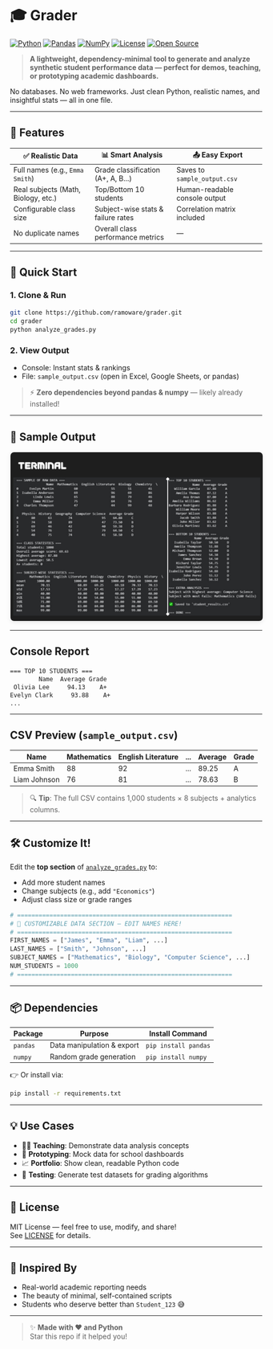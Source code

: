 # 🎓 Grader

[![Python](https://img.shields.io/badge/Python-3.8%2B-blue?logo=python&logoColor=white)](https://python.org)
[![Pandas](https://img.shields.io/badge/Pandas-%3E%3D1.5.0-150458?logo=pandas&logoColor=white)](https://pandas.pydata.org)
[![NumPy](https://img.shields.io/badge/NumPy-%3E%3D1.21.0-013243?logo=numpy&logoColor=white)](https://numpy.org)
[![License](https://img.shields.io/badge/License-MIT-green.svg)](LICENSE)
[![Open Source](https://badges.frapsoft.com/os/v1/open-source.svg?v=103)](https://github.com/ellerbrock/open-source-badges/)

> **A lightweight, dependency-minimal tool to generate and analyze synthetic student performance data — perfect for demos, teaching, or prototyping academic dashboards.**

No databases. No web frameworks. Just clean Python, realistic names, and insightful stats — all in one file.

---

## 🌟 Features

| ✅ Realistic Data | 📊 Smart Analysis | 📤 Easy Export |
|------------------|------------------|----------------|
| Full names (e.g., `Emma Smith`) | Grade classification (A+, A, B...) | Saves to `sample_output.csv` |
| Real subjects (Math, Biology, etc.) | Top/Bottom 10 students | Human-readable console output |
| Configurable class size | Subject-wise stats & failure rates | Correlation matrix included |
| No duplicate names | Overall class performance metrics | — |

---

## 🚀 Quick Start

### 1. Clone & Run
```bash
git clone https://github.com/ramoware/grader.git
cd grader
python analyze_grades.py
```

### 2. View Output
- Console: Instant stats & rankings  
- File: `sample_output.csv` (open in Excel, Google Sheets, or pandas)

> ⚡ **Zero dependencies beyond pandas & numpy** — likely already installed!

---

## 📸 Sample Output

<p align="center">
  <img src="hero.png" width="700" 
       style="border: 1px solid #eee; border-radius: 8px; box-shadow: 0 2px 8px rgba(0,0,0,0.08);" />
</p>

---

## Console Report
```text
=== TOP 10 STUDENTS ===
        Name  Average Grade
 Olivia Lee     94.13    A+
Evelyn Clark     93.88    A+
...
```

---

## CSV Preview (`sample_output.csv`)
| Name            | Mathematics | English Literature | ... | Average | Grade |
|-----------------|-------------|--------------------|-----|---------|-------|
| Emma Smith      | 88          | 92                 | ... | 89.25   | A     |
| Liam Johnson    | 76          | 81                 | ... | 78.63   | B     |

> 🔍 **Tip**: The full CSV contains 1,000 students × 8 subjects + analytics columns.

---

## 🛠️ Customize It!

Edit the **top section** of [`analyze_grades.py`](analyze_grades.py) to:

- Add more student names
- Change subjects (e.g., add `"Economics"`)
- Adjust class size or grade ranges

```python
# ============================================================
# 🎯 CUSTOMIZABLE DATA SECTION — EDIT NAMES HERE!
# ============================================================
FIRST_NAMES = ["James", "Emma", "Liam", ...]
LAST_NAMES = ["Smith", "Johnson", ...]
SUBJECT_NAMES = ["Mathematics", "Biology", "Computer Science", ...]
NUM_STUDENTS = 1000
# ============================================================
```

---

## 📦 Dependencies

| Package   | Purpose                     | Install Command       |
|-----------|-----------------------------|------------------------|
| `pandas`  | Data manipulation & export  | `pip install pandas`   |
| `numpy`   | Random grade generation     | `pip install numpy`    |

👉 Or install via:
```bash
pip install -r requirements.txt
```

---

## 💡 Use Cases

- 🧑‍🏫 **Teaching**: Demonstrate data analysis concepts
- 🧪 **Prototyping**: Mock data for school dashboards
- 📈 **Portfolio**: Show clean, readable Python code
- 🤖 **Testing**: Generate test datasets for grading algorithms

---

## 📜 License

MIT License — feel free to use, modify, and share!  
See [LICENSE](LICENSE) for details.

---

## 🙌 Inspired By

- Real-world academic reporting needs  
- The beauty of minimal, self-contained scripts  
- Students who deserve better than `Student_123` 😅

---

> ✨ **Made with ❤️ and Python**  
> Star this repo if it helped you!
